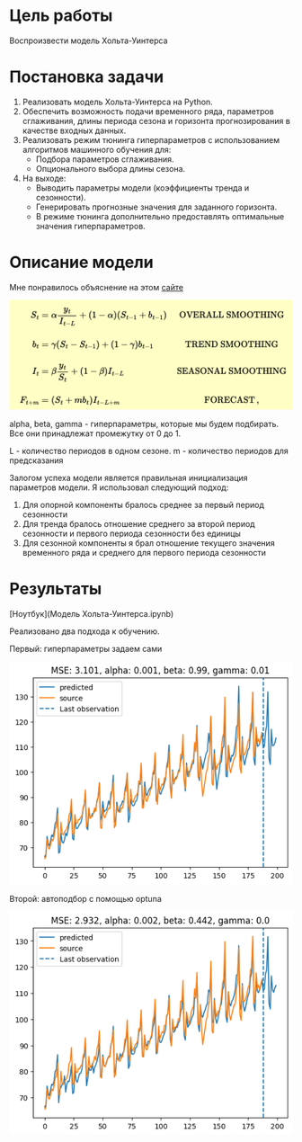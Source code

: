 # Цель работы

Воспроизвести модель Хольта-Уинтерса 

# Постановка задачи

1. Реализовать модель Хольта-Уинтерса на Python.
2. Обеспечить возможность подачи временного ряда, параметров сглаживания, длины периода сезона и горизонта прогнозирования в качестве входных данных.
3. Реализовать режим тюнинга гиперпараметров с использованием алгоритмов машинного обучения для:
    - Подбора параметров сглаживания.
    - Опционального выбора длины сезона.
4. На выходе:
    - Выводить параметры модели (коэффициенты тренда и сезонности).
    - Генерировать прогнозные значения для заданного горизонта.
    - В режиме тюнинга дополнительно предоставлять оптимальные значения гиперпараметров.

# Описание модели

Мне понравилось объяснение на этом [сайте](https://www.itl.nist.gov/div898/handbook/pmc/section4/pmc435.htm)

![alt text](image.png)

alpha, beta, gamma - гиперпараметры, которые мы будем подбирать. Все они принадлежат промежутку от 0 до 1.

L - количество периодов в одном сезоне. m - количество периодов для предсказания

Залогом успеха модели является правильная инициализация параметров модели. Я использовал следующий подход:

1. Для опорной компоненты бралось среднее за первый период сезонности
2. Для тренда бралось отношение среднего за второй период сезонности и первого периода сезонности без единицы
3. Для сезонной компоненты я брал отношение текущего значения временного ряда и среднего для первого периода сезонности

# Результаты

[Ноутбук](Модель Хольта-Уинтерса.ipynb)

Реализовано два подхода к обучению.

Первый: гиперпараметры задаем сами 

![alt text](image-1.png)

Второй: автоподбор с помощью optuna

![alt text](image-2.png)


